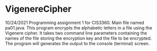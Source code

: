 # VigenereCipher
10/24/2021
Programming assignment 1 for CIS3360. Main file named pa01.java.
This program encrypts the alphabetic letters in a file using the Vigenere cipher. It takes two command line parameters containing the names of the file storing the encryption key and the file to be encrypted. The program will generates the output to the console (terminal) screen.
